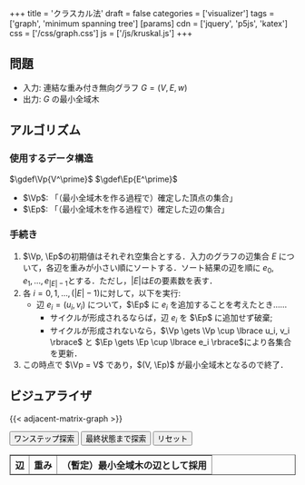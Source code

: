 +++
title = 'クラスカル法'
draft = false
categories = ['visualizer']
tags = ['graph', 'minimum spanning tree']
[params]
    cdn = ['jquery', 'p5js', 'katex']
    css = ['/css/graph.css']
    js = ['/js/kruskal.js']
+++

## 問題

* 入力: 連結な重み付き無向グラフ $G = (V, E, w)$
* 出力: $G$ の最小全域木

## アルゴリズム

### 使用するデータ構造

$\gdef\Vp{V^\prime}$
$\gdef\Ep{E^\prime}$

* $\Vp$: 「（最小全域木を作る過程で）確定した頂点の集合」
* $\Ep$: 「（最小全域木を作る過程で）確定した辺の集合」

### 手続き

1. $\Vp, \Ep$の初期値はそれぞれ空集合とする．入力のグラフの辺集合 $E$ について，各辺を重みが小さい順にソートする．ソート結果の辺を順に $e_0, e_1, \ldots, e_{|E|-1}$とする．ただし，$|E|$は$E$の要素数を表す．
2. 各 $i = 0, 1, \ldots, (|E|-1)$に対して，以下を実行:
    * 辺 $e_i = (u_i, v_i)$ について，$\Ep$ に $e_i$ を追加することを考えたとき……
        * サイクルが形成されるならば，辺 $e_i$ を $\Ep$ に追加せず破棄;
        * サイクルが形成されないなら，$\Vp \gets \Vp \cup \lbrace u_i, v_i \rbrace$ と $\Ep \gets \Ep \cup \lbrace e_i \rbrace$により各集合を更新．
3. この時点で $\Vp = V$ であり，$(V, \Ep)$ が最小全域木となるので終了．

## ビジュアライザ

{{< adjacent-matrix-graph >}}

<div class="container">
  <button class="alg-btn" id="search">ワンステップ探索</button>
  <button class="alg-btn" id="goal">最終状態まで探索</button>
  <button class="alg-btn" id="reset">リセット</button>
  <table border="1" id="data_tbl">
    <thead>
      <tr>
        <th>辺</th>
        <th>重み</th>
        <th>（暫定）最小全域木の辺として採用</th>
      </tr>
    </thead>
  </table>
</div>
